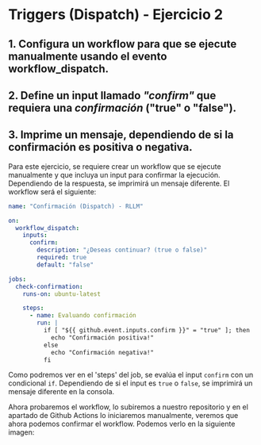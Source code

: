 # Triggers (Dispatch) - Ejercicio 2

## 1. Configura un workflow para que se ejecute manualmente usando el evento workflow_dispatch.

## 2. Define un input llamado _"confirm"_ que requiera una _confirmación_ ("true" o "false").

## 3. Imprime un mensaje, dependiendo de si la confirmación es positiva o negativa.

Para este ejercicio, se requiere crear un workflow que se ejecute manualmente y que incluya un input para confirmar la ejecución. Dependiendo de la respuesta, se imprimirá un mensaje diferente. El workflow será el siguiente:

```yaml
name: "Confirmación (Dispatch) - RLLM"

on:
  workflow_dispatch:
    inputs:
      confirm:
        description: "¿Deseas continuar? (true o false)"
        required: true
        default: "false"

jobs:
  check-confirmation:
    runs-on: ubuntu-latest

    steps:
      - name: Evaluando confirmación
        run: |
          if [ "${{ github.event.inputs.confirm }}" = "true" ]; then
            echo "Confirmación positiva!"
          else
            echo "Confirmación negativa!"
          fi
```

Como podremos ver en el 'steps' del job, se evalúa el input `confirm` con un condicional `if`. Dependiendo de si el input es `true` o `false`, se imprimirá un mensaje diferente en la consola.

Ahora probaremos el workflow, lo subiremos a nuestro repositorio y en el apartado de Github Actions lo iniciaremos manualmente, veremos que ahora podemos confirmar el workflow. Podemos verlo en la siguiente imagen:


